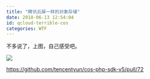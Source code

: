 ```yaml
---
title: "腾讯云屎一样的对象存储"
date: 2018-06-13 12:54:04
id: qcloud-terrible-cos
categories: WTF
---
```


不多说了，上图，自己感受吧。

![](https://i.loli.net/2018/06/13/5b2098f922a83.jpg)

<https://github.com/tencentyun/cos-php-sdk-v5/pull/72>